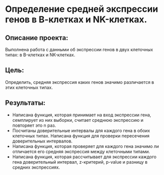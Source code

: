 # Определение средней экспрессии генов в В-клетках и NK-клетках. 

## Описание проекта:

Выполнена работа с данными об экспрессии генов в двух клеточных типах: в B-клетках и NK-клетках. 

## Цель:
Определить, средняя экспрессия каких генов значимо различается в этих клеточных типах.

## Результаты:
- Написана функция, которая принимает на вход экспрессии гена, семплирует из них выборки, считает среднюю экспрессию и повторяет это n раз.
- Посчитаны доверительные интервалы для каждого гена в обоих клеточных типах. Написана функция для проверки пересечения доверительных интервалов.
- Написана функция, которая проверяет для каждого гена значимо ли отличается его средняя экспрессия между клеточными типами.
- Написана функция, которая рассчитывает для экспрессии каждого гена доверительный интервал, z-критерий, p-value и разницу в средних экспрессиях.
